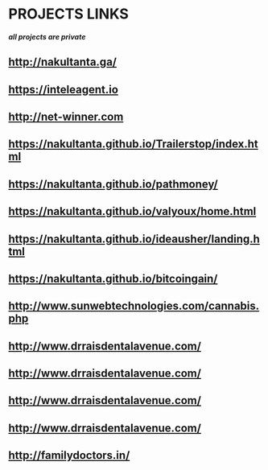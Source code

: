 # PROJECTS LINKS
##### all projects are private
## http://nakultanta.ga/
## https://inteleagent.io
## http://net-winner.com
## https://nakultanta.github.io/Trailerstop/index.html
## https://nakultanta.github.io/pathmoney/
## https://nakultanta.github.io/valyoux/home.html
## https://nakultanta.github.io/ideausher/landing.html
## https://nakultanta.github.io/bitcoingain/
## http://www.sunwebtechnologies.com/cannabis.php
## http://www.drraisdentalavenue.com/
## http://www.drraisdentalavenue.com/
## http://www.drraisdentalavenue.com/
## http://www.drraisdentalavenue.com/
## http://familydoctors.in/
